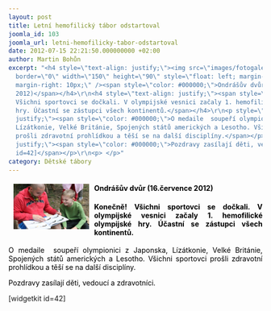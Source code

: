 ```yaml
---
layout: post
title: Letní hemofilický tábor odstartoval
joomla_id: 103
joomla_url: letni-hemofilicky-tabor-odstartoval
date: 2012-07-15 22:21:50.000000000 +02:00
author: Martin Bohůn
excerpt: "<h4 style=\"text-align: justify;\"><img src=\"images/fotogalerie/detske-tabory/2012-ondrasuv-dvur/start_2012/lht_start_6.jpg\"
  border=\"0\" width=\"150\" height=\"90\" style=\"float: left; margin-left: 10px;
  margin-right: 10px;\" /><span style=\"color: #000000;\">Ondrášův dvůr (16.července
  2012)</span></h4>\r\n<h4 style=\"text-align: justify;\"><span style=\"color: #000000;\">Konečně!
  Všichni sportovci se dočkali. V olympijské vesnici začaly 1. hemofilické olympijské
  hry. Účastní se zástupci všech kontinentů.</span></h4>\r\n<p style=\"text-align:
  justify;\"><span style=\"color: #000000;\">O medaile  soupeří olympionici z Japonska,
  Lízátkonie, Velké Británie, Spojených států amerických a Lesotho. Všichni sportovci
  prošli zdravotní prohlídkou a těší se na další disciplíny.</span></p>\r\n<p style=\"text-align:
  justify;\"><span style=\"color: #000000;\">Pozdravy zasílají děti, vedoucí a zdravotníci.</span></p>\r\n<p><span>[widgetkit
  id=42]</span></p>\r\n<p> </p>"
category: Dětské tábory
---
```

<h4 style="text-align: justify;"><img src="images/fotogalerie/detske-tabory/2012-ondrasuv-dvur/start_2012/lht_start_6.jpg" border="0" width="150" height="90" style="float: left; margin-left: 10px; margin-right: 10px;" /><span style="color: #000000;">Ondrášův dvůr (16.července 2012)</span></h4>

<h4 style="text-align: justify;"><span style="color: #000000;">Konečně! Všichni sportovci se dočkali. V olympijské vesnici začaly 1. hemofilické olympijské hry. Účastní se zástupci všech kontinentů.</span></h4>

<p style="text-align: justify;"><span style="color: #000000;">O medaile  soupeří olympionici z Japonska, Lízátkonie, Velké Británie, Spojených států amerických a Lesotho. Všichni sportovci prošli zdravotní prohlídkou a těší se na další disciplíny.</span></p>

<p style="text-align: justify;"><span style="color: #000000;">Pozdravy zasílají děti, vedoucí a zdravotníci.</span></p>

<p><span>[widgetkit id=42]</span></p>

<p> </p>
